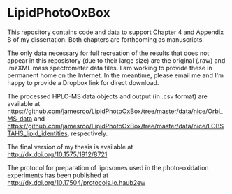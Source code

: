 # LipidPhotoOxBox
This repository contains code and data to support Chapter 4 and Appendix B of my dissertation. Both chapters are forthcoming as manuscripts.

The only data necessary for full recreation of the results that does not appear in this reposistory (due to their large size) are the original (.raw) and .mzXML mass spectrometer data files. I am working to provide these in permanent home on the Internet. In the meantime, please email me and I'm happy to provide a Dropbox link for direct download.

The processed HPLC-MS data objects and output (in .csv format) are available at https://github.com/jamesrco/LipidPhotoOxBox/tree/master/data/nice/Orbi_MS_data and https://github.com/jamesrco/LipidPhotoOxBox/tree/master/data/nice/LOBSTAHS_lipid_identities, respectively.

The final version of my thesis is available at http://dx.doi.org/10.1575/1912/8721

The protocol for preparation of liposomes used in the photo-oxidation experiments has been published at http://dx.doi.org/10.17504/protocols.io.haub2ew
